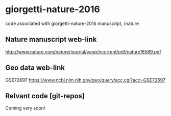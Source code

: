 # giorgetti-nature-2016
code associated with giorgetti-nature-2016 manuscript, /nature

## Nature manuscript web-link
http://www.nature.com/nature/journal/vaop/ncurrent/pdf/nature18589.pdf

## Geo data web-link
GSE72697
https://www.ncbi.nlm.nih.gov/geo/query/acc.cgi?acc=GSE72697

## Relvant code [git-repos]
Coming very soon! 
